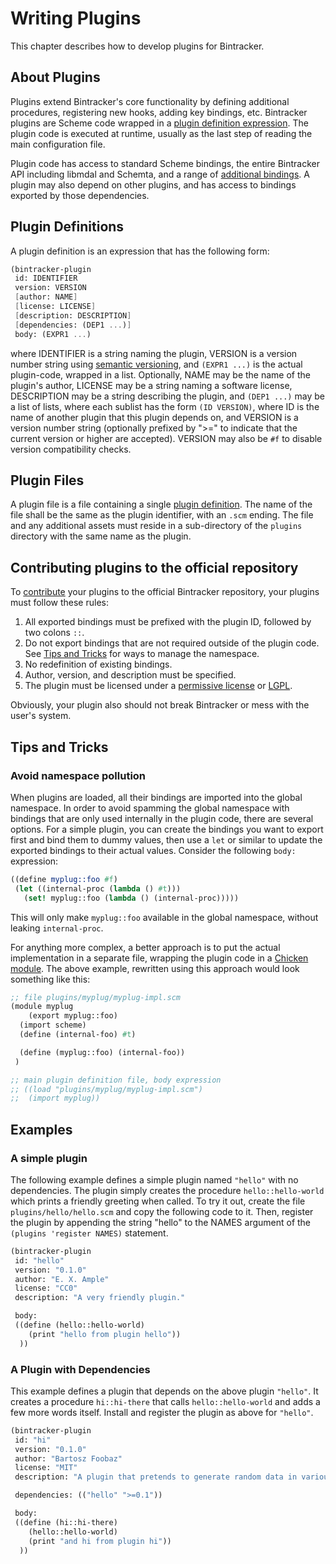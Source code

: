 # Writing Plugins

This chapter describes how to develop plugins for Bintracker.

## About Plugins

Plugins extend Bintracker's core functionality by defining additional procedures, registering new hooks, adding key bindings, etc. Bintracker plugins are Scheme code wrapped in a [plugin definition expression](#plugin-definitions). The plugin code is executed at runtime, usually as the last step of reading the main configuration file.

Plugin code has access to standard Scheme bindings, the entire Bintracker API including libmdal and Schemta, and a range of [additional bindings](additional-bindings.md). A plugin may also depend on other plugins, and has access to bindings exported by those dependencies.


## Plugin Definitions

A plugin definition is an expression that has the following form:

```Scheme
(bintracker-plugin
 id: IDENTIFIER
 version: VERSION
 [author: NAME]
 [license: LICENSE]
 [description: DESCRIPTION]
 [dependencies: (DEP1 ...)]
 body: (EXPR1 ...)
```

where IDENTIFIER is a string naming the plugin, VERSION is a version number string using [semantic versioning](https://semver.org), and `(EXPR1 ...)` is the actual plugin-code, wrapped in a list. Optionally, NAME may be the name of the plugin's author, LICENSE may be a string naming a software license, DESCRIPTION may be a string describing the plugin, and `(DEP1 ...)` may be a list of lists, where each sublist has the form `(ID VERSION)`, where ID is the name of another plugin that this plugin depends on, and VERSION is a version number string (optionally prefixed by ">=" to indicate that the current version or higher are accepted). VERSION may also be `#f` to disable version compatibility checks.


## Plugin Files

A plugin file is a file containing a single [plugin definition](#plugin-definitions). The name of the file shall be the same as the plugin identifier, with an `.scm` ending. The file and any additional assets must reside in a sub-directory of the `plugins` directory with the same name as the plugin.


## Contributing plugins to the official repository

To [contribute](contributing.md) your plugins to the official Bintracker repository, your plugins must follow these rules:

1. All exported bindings must be prefixed with the plugin ID, followed by two colons `::`.
2. Do not export bindings that are not required outside of the plugin code. See [Tips and Tricks](#tips-and-tricks) for ways to manage the namespace.
3. No redefinition of existing bindings.
4. Author, version, and description must be specified.
5. The plugin must be licensed under a [permissive license](https://en.wikipedia.org/wiki/Permissive_free_software_licence) or [LGPL](https://en.wikipedia.org/wiki/GNU_Lesser_General_Public_License).

Obviously, your plugin also should not break Bintracker or mess with the user's system.


## Tips and Tricks

### Avoid namespace pollution

When plugins are loaded, all their bindings are imported into the global namespace. In order to avoid spamming the global namespace with bindings that are only used internally in the plugin code, there are several options. For a simple plugin, you can create the bindings you want to export first and bind them to dummy values, then use a `let` or similar to update the exported bindings to their actual values. Consider the following `body:` expression:

```Scheme
((define myplug::foo #f)
 (let ((internal-proc (lambda () #t)))
   (set! myplug::foo (lambda () (internal-proc)))))
```

This will only make `myplug::foo` available in the global namespace, without leaking `internal-proc`.

For anything more complex, a better approach is to put the actual implementation in a separate file, wrapping the plugin code in a [Chicken module](https://wiki.call-cc.org/man/5/Modules). The above example, rewritten using this approach would look something like this:

```Scheme
;; file plugins/myplug/myplug-impl.scm
(module myplug
    (export myplug::foo)
  (import scheme)
  (define (internal-foo) #t)

  (define (myplug::foo) (internal-foo))
 )
```

```Scheme
;; main plugin definition file, body expression
;; ((load "plugins/myplug/myplug-impl.scm")
;;  (import myplug))
```


## Examples

### A simple plugin

The following example defines a simple plugin named `"hello"` with no dependencies. The plugin simply creates the procedure `hello::hello-world` which prints a friendly greeting when called. To try it out, create the file `plugins/hello/hello.scm` and copy the following code to it. Then, register the plugin by appending the string "hello" to the NAMES argument of the `(plugins 'register NAMES)` statement.

```Scheme
(bintracker-plugin
 id: "hello"
 version: "0.1.0"
 author: "E. X. Ample"
 license: "CC0"
 description: "A very friendly plugin."

 body:
 ((define (hello::hello-world)
    (print "hello from plugin hello"))
  ))
```

### A Plugin with Dependencies

This example defines a plugin that depends on the above plugin `"hello"`. It creates a procedure `hi::hi-there` that calls `hello::hello-world` and adds a few more words itself. Install and register the plugin as above for `"hello"`.

```Scheme
(bintracker-plugin
 id: "hi"
 version: "0.1.0"
 author: "Bartosz Foobaz"
 license: "MIT"
 description: "A plugin that pretends to generate random data in various ways."

 dependencies: (("hello" ">=0.1"))

 body:
 ((define (hi::hi-there)
    (hello::hello-world)
    (print "and hi from plugin hi"))
  ))
```
